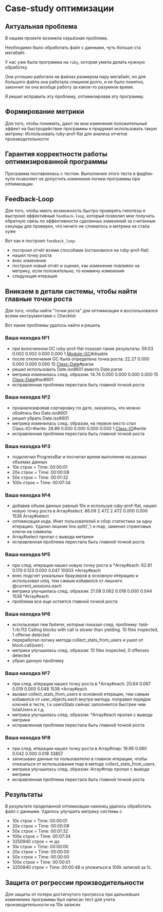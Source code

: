 # Case-study оптимизации

## Актуальная проблема
В нашем проекте возникла серьёзная проблема.

Необходимо было обработать файл с данными, чуть больше ста мегабайт.

У нас уже была программа на `ruby`, которая умела делать нужную обработку.

Она успешно работала на файлах размером пару мегабайт, но для большого файла она работала слишком долго, и не было понятно, закончит ли она вообще работу за какое-то разумное время.

Я решил исправить эту проблему, оптимизировав эту программу.

## Формирование метрики
Для того, чтобы понимать, дают ли мои изменения положительный эффект на быстродействие программы я придумал использовать такую метрику:
Использовать ruby-prof-flat для анализа отчетов производительности

## Гарантия корректности работы оптимизированной программы
Программа поставлялась с тестом. Выполнение этого теста в фидбек-лупе позволяет не допустить изменения логики программы при оптимизации.

## Feedback-Loop
Для того, чтобы иметь возможность быстро проверять гипотезы я выстроил эффективный `feedback-loop`, который позволил мне получать обратную связь по эффективности сделанных изменений за считанные секунды для проверки, что ничего не сломалось и метрика не стала хуже

Вот как я построил `feedback_loop`:
- построил отчёт всеми способами (остановился на ruby-prof-flat)
- нашел точку роста
- внес изменения
- построил новый отчёт и оценил, как изменение повлияло на метрику, если положительно, то коммичу изменения
- следующая итерация

## Вникаем в детали системы, чтобы найти главные точки роста
Для того, чтобы найти "точки роста" для оптимизации я воспользовался всеми инструментами с Checklist

Вот какие проблемы удалось найти и решить

### Ваша находка №1
- при включенном GC ruby-prof-flat показал такие результаты:
  59.03      0.002     0.002     0.000     0.000        1   <Module::GC>#disable
- после отключения GC была определена точка роста:
  22.27      0.000     0.000     0.000     0.000       15   <Class::Date>#parse
- решил использовать Date.iso8601 вместо Date.parse
- метрика изменилась след. образом: 14.74      0.000     0.000     0.000     0.000       15   <Class::Date>#iso8601
- исправленная проблема перестала быть главной точкой роста

### Ваша находка №2
- проанализировав сортировку по дате, оказалось, что можно обойтись без Date.iso8601
- решил убрать Date.iso8601
- метрика изменилась след. образом, на первое место стал Class::IO>#write:
  28.89      0.000     0.000     0.000     0.000        1   <Class::IO>#write
- исправленная проблема перестала быть главной точкой роста

### Ваша находка №3
- подключил ProgressBar и посчитал время выполения на разных объемах данных
- 10к строк = Time: 00:00:01
- 20к строк = Time: 00:00:08
- 50к строк = Time: 00:01:32
- 100к строк = Time: 00:07:34

### Ваша находка №4
- добавив объем данных равный 10к и используя ruby-prof-flat, нашел новую точку роста в Array#select:
  86.09      2.472     2.472     0.000     0.000     1536   Array#select
- оптимизация кода. Инит пользователей и сбор статистики за одну итерацию. Удалил лишние line.split(',') и map, заменил стринговые ключи на символы
- Array#select пропал с вывода метрики
- исправленная проблема перестала быть главной точкой роста

### Ваша находка №5
- при след. итерации нашел новую точку роста в *Array#each:
  62.81      0.170     0.123     0.000     0.047    10003  *Array#each
- внес подсчет ункальных браузеров в основную итерацию и использовал uniq, тем самым избавился от лишнего @current_sessions.each
- метрика улучшилась след. образом:
  21.08      0.062     0.018     0.000     0.044     1538  *Array#each
- проблема все еще остается главной точкой роста

### Ваша находка №6
- использовал гем fasterer, которые показал след. проблему:
  task-1.rb:112 Calling blocks with call is slower than yielding.
  10 files inspected, 1 offense detected
- переработал логику метода collect_stats_from_users и ушел от block.call(user)
- метрика улучшилась след. образом:
  10 files inspected, 0 offenses detected
- убрал данную проблему

### Ваша находка №7
- при след. итерации нашел точку роста в *Array#each:
  20.64      0.067     0.019     0.000     0.048     1538  *Array#each
- вызвал collect_stats_from_users в основной итерации, тем самым избавился от user_objects.each внутри метода.
  поправил порядок ключей в тесте, т.к usersStats сейчас заполняется быстрее чем totalUsers и т.д.
- метрика улучшилась след. образом:
  *Array#each пропал с вывода метрики
- исправленная проблема перестала быть главной точкой роста

### Ваша находка №8
- при след. итерации нашел точку роста в Array#map:
  18.86      0.060     0.042     0.000     0.018    33857
- записываю данные по пользователю в главное итерации, чтобы отказаться от использования map в методе collect_stats_from_users.
- метрика улучшилась след. образом:
  Array#map пропал с вывода метрики
- исправленная проблема перестала быть главной точкой роста

## Результаты
В результате проделанной оптимизации наконец удалось обработать файл с данными.
Удалось улучшить метрику системы с
- 10к строк = Time: 00:00:01
- 20к строк = Time: 00:00:08
- 50к строк = Time: 00:01:32
- 100к строк = Time: 00:07:34
- 3250940 строк = ∞
до
- 10к строк = Time: 00:00:00
- 20к строк = Time: 00:00:00
- 50к строк = Time: 00:00:00
- 100к строк = Time: 00:00:01
- 3250940 строк = Time: 00:00:48
и уложиться в 100k записей за 1с.

## Защита от регрессии производительности
Для защиты от потери достигнутого прогресса при дальнейших изменениях программы был написан тест для учета производительности на 10к записях

